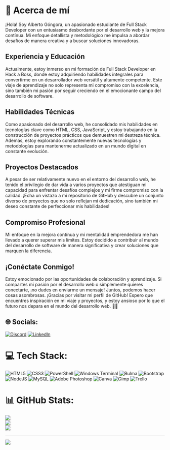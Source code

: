 # 💫 Acerca de mí

¡Hola! Soy Alberto Góngora, un apasionado estudiante de Full Stack Developer con un entusiasmo desbordante por el desarrollo web y la mejora contínua. Mi enfoque detallista y metodológico me impulsa a abordar desafíos de manera creativa y a buscar soluciones innovadoras.
## Experiencia y Educación
Actualmente, estoy inmerso en mi formación de Full Stack Developer en Hack a Boss, donde estoy adquiriendo habilidades integrales para convertirme en un desarrollador web versátil y altamente competente. Este viaje de aprendizaje no solo representa mi compromiso con la excelencia, sino también mi pasión por seguir creciendo en el emocionante campo del desarrollo de software.
## Habilidades Técnicas
Como apasionado del desarrollo web, he consolidado mis habilidades en tecnologías clave como HTML, CSS, JavaScript, y estoy trabajando en la construcción de proyectos prácticos que demuestren mi destreza técnica. Además, estoy explorando constantemente nuevas tecnologías y metodologías para mantenerme actualizado en un mundo digital en constante evolución.
## Proyectos Destacados
A pesar de ser relativamente nuevo en el entorno del desarrollo web, he tenido el privilegio de dar vida a varios proyectos que atestiguan mi capacidad para enfrentar desafíos complejos y mi firme compromiso con la calidad. ¡Echa un vistazo a mi repositorio de GitHub y descubre un conjunto diverso de proyectos que no solo reflejan mi dedicación, sino también mi deseo constante de perfeccionar mis habilidades!
## Compromiso Profesional
Mi enfoque en la mejora contínua y mi mentalidad emprendedora me han llevado a querer superar mis límites. Estoy decidido a contribuir al mundo del desarrollo de software de manera significativa y crear soluciones que marquen la diferencia.
## ¡Conéctate Conmigo!
Estoy emocionado por las oportunidades de colaboración y aprendizaje. Si compartes mi pasión por el desarrollo web o simplemente quieres conectarte, ¡no dudes en enviarme un mensaje! Juntos, podemos hacer cosas asombrosas. ¡Gracias por visitar mi perfil de GitHub! Espero que encuentres inspiración en mi viaje y proyectos, y estoy ansioso por lo que el futuro nos depara en el mundo del desarrollo web. 🚀✨


## 🌐 Socials:
[![Discord](https://img.shields.io/badge/Discord-%237289DA.svg?logo=discord&logoColor=white)](https://discord.gg/1116291670426791958) [![LinkedIn](https://img.shields.io/badge/LinkedIn-%230077B5.svg?logo=linkedin&logoColor=white)](https://linkedin.com/in/www.linkedin.com/in/alberto-gongora-gonzalez-74916681) 

# 💻 Tech Stack:
![HTML5](https://img.shields.io/badge/html5-%23E34F26.svg?style=for-the-badge&logo=html5&logoColor=white) ![CSS3](https://img.shields.io/badge/css3-%231572B6.svg?style=for-the-badge&logo=css3&logoColor=white) ![PowerShell](https://img.shields.io/badge/PowerShell-%235391FE.svg?style=for-the-badge&logo=powershell&logoColor=white) ![Windows Terminal](https://img.shields.io/badge/Windows%20Terminal-%234D4D4D.svg?style=for-the-badge&logo=windows-terminal&logoColor=white) ![Bulma](https://img.shields.io/badge/bulma-00D0B1?style=for-the-badge&logo=bulma&logoColor=white) ![Bootstrap](https://img.shields.io/badge/bootstrap-%238511FA.svg?style=for-the-badge&logo=bootstrap&logoColor=white) ![NodeJS](https://img.shields.io/badge/node.js-6DA55F?style=for-the-badge&logo=node.js&logoColor=white) ![MySQL](https://img.shields.io/badge/mysql-%2300000f.svg?style=for-the-badge&logo=mysql&logoColor=white) ![Adobe Photoshop](https://img.shields.io/badge/adobe%20photoshop-%2331A8FF.svg?style=for-the-badge&logo=adobe%20photoshop&logoColor=white) ![Canva](https://img.shields.io/badge/Canva-%2300C4CC.svg?style=for-the-badge&logo=Canva&logoColor=white) ![Gimp](https://img.shields.io/badge/Gimp-657D8B?style=for-the-badge&logo=gimp&logoColor=FFFFFF) ![Trello](https://img.shields.io/badge/Trello-%23026AA7.svg?style=for-the-badge&logo=Trello&logoColor=white)
# 📊 GitHub Stats:
![](https://github-readme-stats.vercel.app/api?username=AlbertoGongora&theme=nord&hide_border=false&include_all_commits=false&count_private=false)<br/>
![](https://github-readme-streak-stats.herokuapp.com/?user=AlbertoGongora&theme=nord&hide_border=false)<br/>
![](https://github-readme-stats.vercel.app/api/top-langs/?username=AlbertoGongora&theme=nord&hide_border=false&include_all_commits=false&count_private=false&layout=compact)

---
[![](https://visitcount.itsvg.in/api?id=AlbertoGongora&icon=0&color=0)](https://visitcount.itsvg.in)

<!-- Proudly created with GPRM ( https://gprm.itsvg.in ) -->
